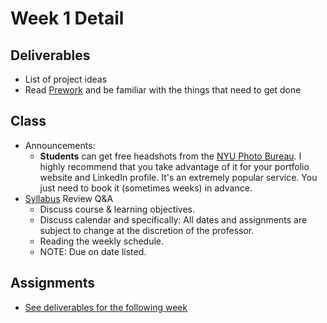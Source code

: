# Week 1 Detail

## Deliverables&#x20;

* List of project ideas
* Read [Prework](../pre-work/) and be familiar with the things that need to get done

## Class

* Announcements:&#x20;
  * **Students** can get free headshots from the [NYU Photo Bureau](https://www.nyu.edu/about/leadership-university-administration/office-of-the-president/university-relationsandpublicaffairs/public-affairs/photo-bureau.html). I highly recommend that you take advantage of it for your portfolio website and LinkedIn profile. It's an extremely popular service. You just need to book it (sometimes weeks) in advance.&#x20;
* [Syllabus](https://github.com/IDMNYU/SeniorProject\_Fall2021\_Katsivelos/tree/8b5c0e663d5f79b1ccd007ea6c6d72a1a388f24e/syllabus.md) Review Q\&A
  * Discuss course & learning objectives.
  * Discuss calendar and specifically: All dates and assignments are subject to change at the discretion of the professor.
  * Reading the weekly schedule.
  * NOTE: Due on date listed.

## Assignments

* &#x20;[See deliverables for the following week](week2\_detail.md)
